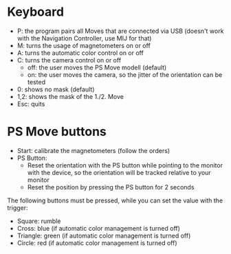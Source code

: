 # Keyboard #
  * P: the program pairs all Moves that are connected via USB (doesn't work with the Navigation Controller, use MIJ for that)
  * M: turns the usage of magnetometers on or off
  * A: turns the automatic color control on or off
  * C: turns the camera control on or off
    * off: the user moves the PS Move modell (default)
    * on: the user moves the camera, so the jitter of the orientation can be tested
  * 0: shows no mask (default)
  * 1,2: shows the mask of the 1./2. Move
  * Esc: quits


# PS Move buttons #

  * Start: calibrate the magnetometers (follow the orders)
  * PS Button:
    * Reset the orientation with the PS button while pointing to the monitor with the device, so the orientation will be tracked relative to your monitor
    * Reset the position by pressing the PS button for 2 seconds

The following buttons must be pressed, while you can set the value with the trigger:
  * Square: rumble
  * Cross: blue (if automatic color management is turned off)
  * Triangle: green (if automatic color management is turned off)
  * Circle: red (if automatic color management is turned off)